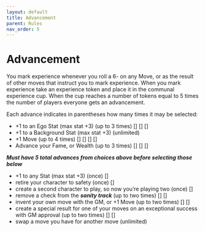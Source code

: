 ```yaml
---
layout: default
title: Advancement
parent: Rules
nav_order: 5
---
```


# Advancement

You mark experience whenever you roll a 6- on any Move, or as the result of other moves that instruct you to mark experience. When you mark experience take an experience token and place it in the communal experience cup. When the cup reaches a number of tokens equal to 5 times the number of players everyone gets an advancement.

Each advance indicates in parentheses how many times it may be selected:

- +1 to an Ego Stat (max stat +3) (up to 3 times) \[\] \[\] \[\]
- +1 to a Background Stat (max stat +3) (unlimited)
- +1 Move (up to 4 times) \[\] \[\] \[\] \[\]
- Advance your Fame, or Wealth (up to 3 times) \[\] \[\] \[\]

**_Must have 5 total advances from choices above before selecting those below_**

- +1 to any Stat (max stat +3) (once) \[\]
- retire your character to safety (once) \[\]
- create a second character to play, so now you’re playing two (once) \[\]
- remove a check from the **_sanity track_** (up to two times) \[\] \[\]
- invent your own move with the GM, or +1 Move (up to two times) \[\] \[\]
- create a special result for one of your moves on an exceptional success with GM approval (up to two times) \[\] \[\]
- swap a move you have for another move (unlimited)
